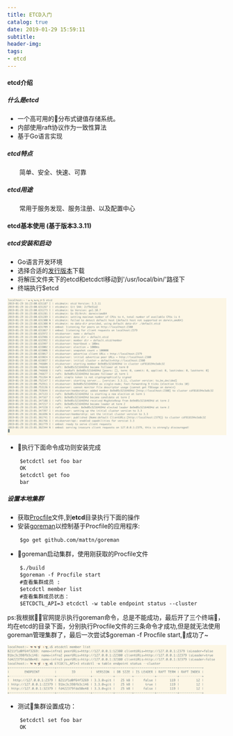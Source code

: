 ```yaml
---
title: ETCD入门
catalog: true
date: 2019-01-29 15:59:11
subtitle:
header-img:
tags:
- etcd
---
```

#### etcd介绍
##### 什么是etcd
- 一个高可用的分布式键值存储系统。
- 内部使用raft协议作为一致性算法
- 基于Go语言实现

##### etcd特点
&emsp;&emsp;简单、安全、快速、可靠

##### etcd用途
&emsp;&emsp;常用于服务发现、服务注册、以及配置中心

#### etcd基本使用 (基于版本3.3.11)
##### etcd安装和启动
- Go语言开发环境
- 选择合适的[发行版本](https://github.com/etcd-io/etcd/releases)下载
- 将解压文件夹下的etcd和etcdctl移动到'/usr/local/bin/'路径下
- 终端执行$etcd

![result](ETCD入门/result.png)
- 执行下面命令成功则安装完成
```
    $etcdctl set foo bar
    OK
    $etcdctl get foo
    bar
```
##### 设置本地集群
- 获取[Procfile](https://github.com/etcd-io/etcd)文件,到**etcd**目录执行下面的操作
- 安装[goreman](https://github.com/mattn/goreman)以控制基于Procfile的应用程序:
```
    $go get github.com/mattn/goreman
```
- goreman启动集群，使用刚获取的Procfile文件
```
    $./build
    $goreman -f Procfile start
    #查看集群成员 :
    $etcdctl member list
    #查看集群成员状态：
    $ETCDCTL_API=3 etcdctl -w table endpoint status --cluster

```

ps:我根据官网提示执行goreman命令，总是不能成功，最后开了三个终端，均在etcd的目录下面，分别执行Procfile文件的三条命令才成功,但是就无法使用goreman管理集群了，最后一次尝试$goreman -f Procfile start,成功了~

![创建集群成功](ETCD入门/cluster.png)
- 测试集群设置成功：
```
    $etcdctl set foo bar
    OK
```



